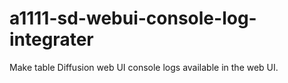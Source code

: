 # a1111-sd-webui-console-log-integrater
 Make table Diffusion web UI console logs available in the web UI.
